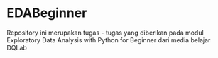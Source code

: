 # EDABeginner
Repository ini merupakan tugas - tugas yang diberikan pada modul Exploratory Data Analysis with Python for Beginner dari media belajar DQLab
